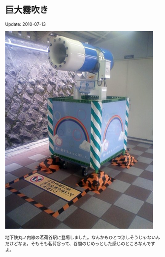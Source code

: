 巨大霧吹き
=====

Update: 2010-07-13

![](20100713_0.jpg)

地下鉄丸ノ内線の茗荷谷駅に登場しました。なんかもひとつ涼しそうじゃないんだけどなぁ。そもそも茗荷谷って、谷間のじめっとした感じのところなんですよ。
